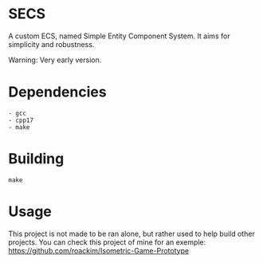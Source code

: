 # SECS
A custom ECS, named Simple Entity Component System. 
It aims for simplicity and robustness. 

Warning: Very early version.

# Dependencies
	- gcc
    - cpp17
    - make
    
# Building
    make


# Usage

This project is not made to be ran alone, but rather used to help build other projects.
You can check this project of mine for an exemple: https://github.com/roackim/Isometric-Game-Prototype

